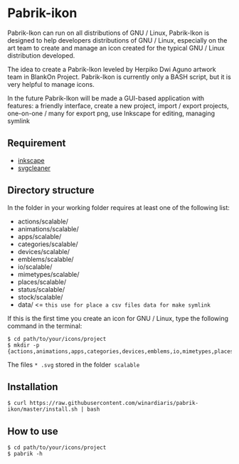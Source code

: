 # Pabrik-ikon
Pabrik-Ikon can run on all distributions of GNU / Linux, Pabrik-Ikon is designed to help developers distributions of GNU / Linux, especially on the art team to create and manage an icon created for the typical GNU / Linux distribution developed.

The idea to create a Pabrik-Ikon leveled by Herpiko Dwi Aguno artwork team in BlankOn Project. Pabrik-Ikon is currently only a BASH script, but it is very helpful to manage icons.

In the future Pabrik-Ikon will be made a GUI-based application with features: a friendly interface, create a new project, import / export projects, one-on-one / many for export png, use Inkscape for editing, managing symlink

## Requirement
- [inkscape](https://inkscape.org/en/)
- [svgcleaner](https://sourceforge.net/projects/svgcleaner/)

## Directory structure
In the folder in your working folder requires at least one of the following list:

- actions/scalable/
- animations/scalable/
- apps/scalable/
- categories/scalable/
- devices/scalable/
- emblems/scalable/
- io/scalable/
- mimetypes/scalable/
- places/scalable/
- status/scalable/
- stock/scalable/  
- data/					<= `this use for place a csv files data for make symlink`

If this is the first time you create an icon for GNU / Linux, type the following command in the terminal:
```
$ cd path/to/your/icons/project
$ mkdir -p {actions,animations,apps,categories,devices,emblems,io,mimetypes,places,status,stock}/scalable

```
The files `* .svg` stored in the folder` scalable`

## Installation
```
$ curl https://raw.githubusercontent.com/winardiaris/pabrik-ikon/master/install.sh | bash 
```


## How to use
```
$ cd path/to/your/icons/project
$ pabrik -h


```

